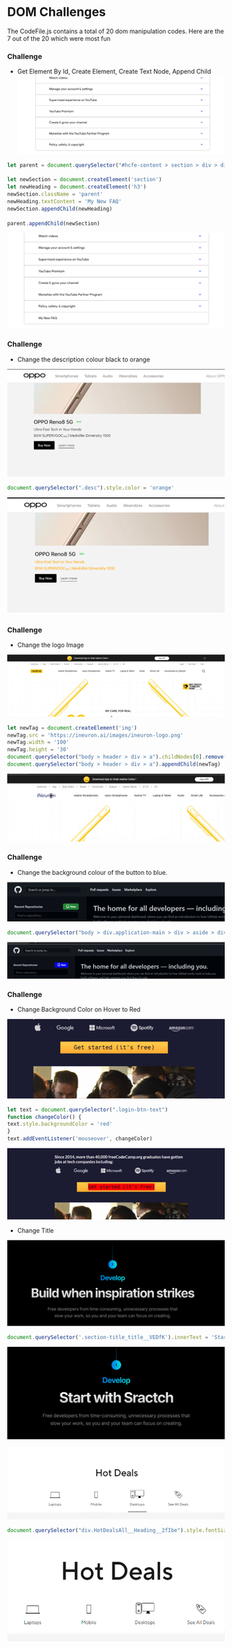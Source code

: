 # DOM Challenges 

The CodeFile.js contains a total of 20 dom manipulation codes. Here are the 7 out of the 20 which were most fun


### Challenge
- Get Element By Id, Create Element, Create Text Node, Append Child
![Before](./q31.png)

```js
let parent = document.querySelector("#hcfe-content > section > div > div > article > nav")

let newSection = document.createElement('section')
let newHeading = document.createElement('h3')
newSection.className = 'parent'
newHeading.textContent = 'My New FAQ'
newSection.appendChild(newHeading)

parent.appendChild(newSection)
```
![After](./q32.png)

### Challenge

-  Change the description colour black to orange

![Before](./q201.png)
```js
document.querySelector(".desc").style.color = 'orange'
```
![Before](./q202.png)

### Challenge
- Change the logo Image

![Before](./q111.png)
```js
let newTag = document.createElement('img')
newTag.src = 'https://ineuron.ai/images/ineuron-logo.png'
newTag.width = '100'
newTag.height = '30'
document.querySelector("body > header > div > a").childNodes[0].remove()
document.querySelector("body > header > div > a").appendChild(newTag)
```

![After](./q112.png)

### Challenge 

- Change the background colour of the button to blue.

![Before](./q121.png)
```js
document.querySelector("body > div.application-main > div > aside > div > loading-context > div > div.mb-3.Details.js-repos-container.mt-5 > div > h2 > a").style.backgroundColor = 'blue'

```
![After](./q122.png)

### Challenge

- Change Background Color on Hover to Red

![Before](./q101.png)

```js
let text = document.querySelector(".login-btn-text")
function changeColor() {
text.style.backgroundColor = 'red'
}
text.addEventListener('mouseover', changeColor)
```

![After](./q102.png)


- Change Title 

![Before](./q161.png)

```js
document.querySelector('.section-title_title__VEDfK').innerText = 'Start with Sractch'
```

![After](./q162.png)



![Before](./q141.png)

```js
document.querySelector("div.HotDealsAll__Heading__2fIbe").style.fontSize = '80px'
```
![After](./q142.png)